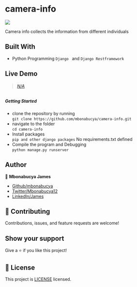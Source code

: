 # camera-info

![](https://img.shields.io/badge/Camera_info-orange)

Camera info collects the information from different individuals 
## Built With

- Python Programming `Django ` and `Django Restframework`

## Live Demo

> ###### [N/A]()

##### Getting Started

- clone the repository by running\
   `git clone https://github.com/mbonabucya/camera-info.git`
- navigate to the folder\
   `cd camera-info`
- Install packages\
   `pip and other django packages` No requirements.txt defined
- Compile the program and Debugging\
   `python manage.py runserver`

## Author

👤 **Mbonabucya James**

- [Github/mbonabucya](https://github.com/mbonabucya)
- [Twitter/Mbonabucya12](https://twitter.com/Mbonabucya12)
- [LinkedIn/James](https://www.linkedin.com/in/james-mbonabucya)

## :handshake: Contributing

Contributions, issues, and feature requests are welcome!

## Show your support

Give a :star:️ if you like this project!

## :memo: License

This project is [LICENSE](./LICENSE) licensed.
